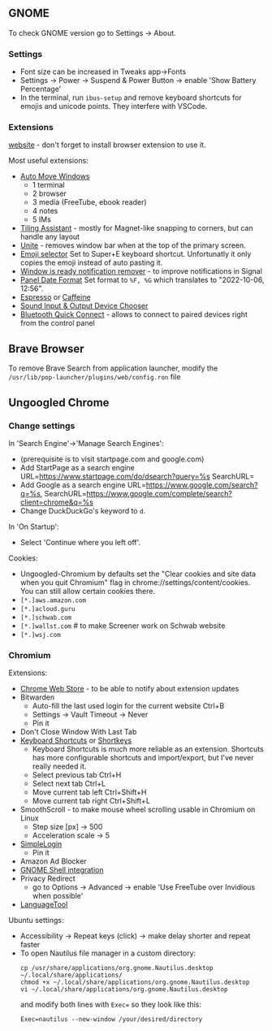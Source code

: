 ## GNOME

To check GNOME version go to Settings -> About.

### Settings
* Font size can be increased in Tweaks app->Fonts
* Settings -> Power -> Suspend & Power Button -> enable 'Show Battery Percentage'
* In the terminal, run `ibus-setup` and remove keyboard shortcuts for emojis and unicode points. They interfere with VSCode.

### Extensions

[website](https://extensions.gnome.org) - don't forget to install browser extension to use it.

Most useful extensions:
* [Auto Move Windows](https://extensions.gnome.org/extension/16/auto-move-windows/)
  * 1 terminal
  * 2 browser
  * 3 media (FreeTube, ebook reader)
  * 4 notes
  * 5 IMs
* [Tiling Assistant](https://extensions.gnome.org/extension/3733/tiling-assistant/) - mostly for Magnet-like snapping to corners, but can handle any layout
* [Unite](https://extensions.gnome.org/extension/1287/unite/) - removes window bar when at the top of the primary screen.
* [Emoji selector](https://extensions.gnome.org/extension/1162/emoji-selector/) Set to Super+E keyboard shortcut. Unfortunatly it only copies the emoji instead of auto pasting it.
* [Window is ready notification remover](https://extensions.gnome.org/extension/1007/window-is-ready-notification-remover/) - to improve notifications in Signal
* [Panel Date Format](https://extensions.gnome.org/extension/3465/panel-date-format) Set format to `%F, %G` which translates to "2022-10-06, 12:56".
* [Espresso](https://extensions.gnome.org/extension/4135/espresso/) or [Caffeine](https://extensions.gnome.org/extension/517/caffeine/)
* [Sound Input & Output Device Chooser](https://extensions.gnome.org/extension/906/sound-output-device-chooser/)
* [Bluetooth Quick Connect](https://extensions.gnome.org/extension/1401/bluetooth-quick-connect/) - allows to connect to paired devices right from the control panel



## Brave Browser
To remove Brave Search from application launcher, modify the `/usr/lib/pop-launcher/plugins/web/config.ron` file



## Ungoogled Chrome

### Change settings

In 'Search Engine'->'Manage Search Engines':
- (prerequisite is to visit startpage.com and google.com)
- Add StartPage as a search engine URL=https://www.startpage.com/do/dsearch?query=%s SearchURL=
- Add Google as a search engine  URL=https://www.google.com/search?q=%s, SearchURL=https://www.google.com/complete/search?client=chrome&q=%s
- Change DuckDuckGo's keyword to `d`.

In 'On Startup':
- Select 'Continue where you left off'.

Cookies:
- Ungoogled-Chromium by defaults set the "Clear cookies and site data when you quit Chromium" flag in chrome://settings/content/cookies. You can still allow certain cookies there.
- `[*.]aws.amazon.com`
- `[*.]acloud.guru`
- `[*.]schwab.com`
- `[*.]wallst.com` # to make Screener work on Schwab website
- `[*.]wsj.com`

### Chromium

Extensions:
- [Chrome Web Store](https://github.com/NeverDecaf/chromium-web-store) - to be able to notify about extension updates
- Bitwarden
  - Auto-fill the last used login for the current website Ctrl+B
  - Settings -> Vault Timeout -> Never
  - Pin it
- Don't Close Window With Last Tab
- [Keyboard Shortcuts](https://chrome.google.com/webstore/detail/keyboard-shortcuts/lplcmnhgijkkmflbmhabnccgelffpnog?hl=en) or [Shortkeys](https://github.com/mikecrittenden/shortkeys/releases)
  - Keyboard Shortcuts is much more reliable as an extension. Shortcuts has more configurable shortcuts and import/export, but I've never really needed it.
  - Select previous tab Ctrl+H
  - Select next tab Ctrl+L
  - Move current tab left Ctrl+Shift+H
  - Move current tab right Ctrl+Shift+L
- SmoothScroll - to make mouse wheel scrolling usable in Chromium on Linux
  - Step size [px] -> 500
  - Acceleration scale -> 5
- [SimpleLogin](https://chrome.google.com/webstore/detail/simplelogin-open-source-e/dphilobhebphkdjbpfohgikllaljmgbn?hl=en)
  - Pin it
- Amazon Ad Blocker
- [GNOME Shell integration](https://chrome.google.com/webstore/detail/gnome-shell-integration/gphhapmejobijbbhgpjhcjognlahblep)
- Privacy Redirect
    - go to Options -> Advanced -> enable 'Use FreeTube over Invidious when possible'
- [LanguageTool](https://chrome.google.com/webstore/detail/grammar-and-spell-checker/oldceeleldhonbafppcapldpdifcinji?hl=en)

Ubuntu settings:

* Accessibility -> Repeat keys (click) -> make delay shorter and repeat faster
* To open Nautilus file manager in a custom directory:
  ```
  cp /usr/share/applications/org.gnome.Nautilus.desktop ~/.local/share/applications/
  chmod +x ~/.local/share/applications/org.gnome.Nautilus.desktop
  vi ~/.local/share/applications/org.gnome.Nautilus.desktop
  ```
  and modify both lines with `Exec=` so they look like this:
  ```
  Exec=nautilus --new-window /your/desired/directory
  ```
